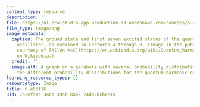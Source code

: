 ```yaml
---
content_type: resource
description: ''
file: https://ol-ocw-studio-app-production.s3.amazonaws.com/courses/6-453-quantum-optical-communication-fall-2016/7a2efa0e38cb39ab8a5524d32bcb8e15_6-453F16.png
file_type: image/png
image_metadata:
  caption: The ground state and first seven excited states of the quantum harmonic
    oscillator, as examined in Lectures 4 through 8. (Image in the public domain,
    courtesy of [Allen McC](https://en.wikipedia.org/wiki/Quantum_harmonic_oscillator#/media/File:Aufenthaltswahrscheinlichkeit_harmonischer_Oszillator.png).
    on Wikipedia.)
  credit: ''
  image-alt: A graph on a parabola with several probability distributions showing
    the different probability distributions for the quantum harmonic oscillator.
learning_resource_types: []
resourcetype: Image
title: 6-453f16
uid: 7a2efa0e-38cb-39ab-8a55-24d32bcb8e15
---
```

